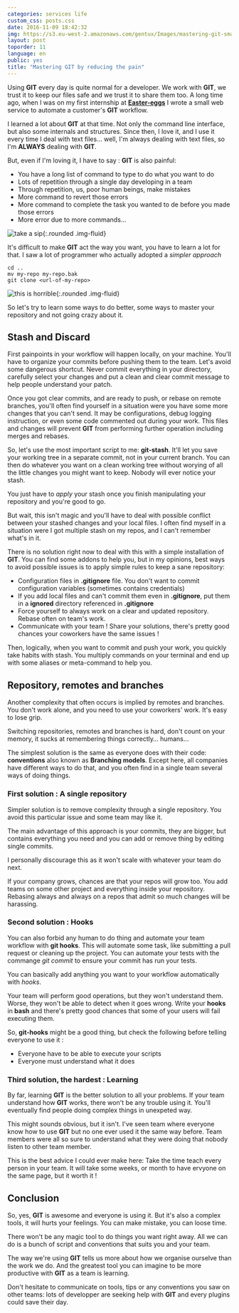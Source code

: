```yaml
---
categories: services life
custom_css: posts.css
date: 2016-11-09 18:42:32
img: https://s3.eu-west-2.amazonaws.com/gentux/Images/mastering-git-small.jpeg
layout: post
toporder: 11
language: en
public: yes
title: "Mastering GIT by reducing the pain"
---
```


Using **GIT** every day is quite normal for a developer. We work with **GIT**,
we trust it to keep our files safe and we trust it to share them too. A long
time ago, when I was on my first internship at
[**Easter-eggs**](https://easter-eggs.com/) I wrote a small web service to
automate a customer's **GIT** workflow.

I learned a lot about **GIT** at that time. Not only the command line interface,
but also some internals and structures. Since then, I love it, and I use it
every time I deal with text files… well, I'm always dealing with text files, so
I'm **ALWAYS** dealing with **GIT**.

But, even if I'm loving it, I have to say : **GIT** is also painful:

* You have a long list of command to type to do what you want to do
* Lots of repetition through a single day developing in a team
* Through repetition, us, poor human beings, make mistakes
* More command to revert those errors
* More command to complete the task you wanted to de before you made those
  errors
* More error due to more commands…

![take a sip](https://www.gizmodo.in/photo/47475817.cms){:.rounded .img-fluid}

It's difficult to make **GIT** act the way you want, you have to learn a lot for
that. I saw a lot of programmer who actually adopted a *simpler approach*

```
cd ..
mv my-repo my-repo.bak
git clone <url-of-my-repo>
```

![this is horrible](https://media.giphy.com/media/t3iWR3dkTsW9q/giphy.gif){:.rounded .img-fluid}

So let's try to learn some ways to do better, some ways to master your
repository and not going crazy about it.

## Stash and Discard

First painpoints in your workflow will happen locally, on your machine. You'll
have to organize your commits before pushing them to the team. Let's avoid some
dangerous shortcut. Never commit everything in your directory, carefully select
your changes and put a clean and clear commit message to help people understand
your patch.

Once you got clear commits, and are ready to push, or rebase on remote branches,
you'll often find yourself in a situation were you have some more changes that
you can't send. It may be configurations, debug logging instruction, or even
some code commented out during your work. This files and changes will prevent
**GIT** from performing further operation including merges and rebases.

So, let's use the most important script to me: **git-stash**. It'll let you save
your working tree in a separate commit, not in your current branch. You can then
do whatever you want on a clean working tree without worying of all the little
changes you might want to keep. Nobody will ever notice your stash.

You just have to *apply* your stash once you finish manipulating your repository
and you're good to go.

But wait, this isn't magic and you'll have to deal with possible conflict
between your stashed changes and your local files. I often find myself in a
situation were I got multiple stash on my repos, and I can't remember what's in
it.

There is no solution right now to deal with this with a simple installation of
**GIT**. You can find some addons to help you, but in my opinions, best ways to
avoid possible issues is to apply simple rules to keep a sane repository:

* Configuration files in **.gitignore** file. You don't want to commit
  configuration variables (sometimes contains credentials)
* If you add local files and can't commit them even in **.gitignore**, put them
  in a **ignored** directory referenced in **.gitignore**
* Force yourself to always work on a clear and updated repository. Rebase often
  on team's work.
* Communicate with your team ! Share your solutions, there's pretty good chances
  your coworkers have the same issues !

Then, logically, when you want to commit and push your work, you quickly take
habits with stash. You multiply commands on your terminal and end up with some
aliases or meta-command to help you.

## Repository, remotes and branches

Another complexity that often occurs is implied by remotes and branches. You
don't work alone, and you need to use your coworkers' work. It's easy to lose
grip.

Switching repositories, remotes and branches is hard, don't count on your
memory, it sucks at remembering things correctly… humans…

The simplest solution is the same as everyone does with their code:
**conventions** also known as **Branching models**. Except here, all companies
have different ways to do that, and you often find in a single team several ways
of doing things.

### First solution : A single repository

Simpler solution is to remove complexity through a single repository. You avoid
this particular issue and some team may like it.

The main advantage of this approach is your commits, they are bigger, but
contains everything you need and you can add or remove thing by editing single
commits.

I personally discourage this as it won't scale with whatever your team do next.

If your company grows, chances are that your repos will grow too. You add teams
on some other project and everything inside your repository. Rebasing always and
always on a repos that admit so much changes will be harassing.

### Second solution : Hooks

You can also forbid any human to do thing and automate your team workflow with
**git hooks**. This will automate some task, like submitting a pull request or
cleaning up the project. You can automate your tests with the commange *git
commit* to ensure your commit has run your tests.

You can basically add anything you want to your workflow automatically with
*hooks*.

Your team will perform good operations, but they won't understand them. Worse,
they won't be able to detect when it goes wrong. Write your **hooks** in
**bash** and there's pretty good chances that some of your users will fail
executing them.

So, **git-hooks** might be a good thing, but check the following before telling
everyone to use it :

* Everyone have to be able to execute your scripts
* Everyone must understand what it does

### Third solution, the hardest : Learning

By far, learning **GIT** is the better solution to all your problems. If your
team understand how **GIT** works, there won't be any trouble using it. You'll
eventually find people doing complex things in unexpeted way.

This might sounds obvious, but it isn't. I've seen team where everyone know how
to use **GIT** but no one ever used it the same way before. Team members were
all so sure to understand what they were doing that nobody listen to other team
member.

This is the best advice I could ever make here: Take the time teach every person
in your team. It will take some weeks, or month to have ervyone on the same
page, but it worth it !

## Conclusion

So, yes, **GIT** is awesome and everyone is using it. But it's also a complex
tools, it will hurts your feelings. You can make mistake, you can loose time.

There won't be any magic tool to do things you want right away. All we can do is
a bunch of script and conventions that suits you and your team.

The way we're using **GIT** tells us more about how we organise ourselve than
the work we do. And the greatest tool you can imagine to be more productive with
**GIT** as a team is learning.

Don't hesitate to communicate on tools, tips or any conventions you saw on other
teams: lots of developper are seeking help with **GIT** and every plugins could
save their day.
